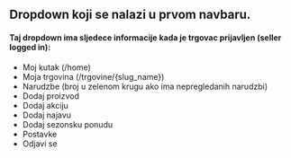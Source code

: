 ## Dropdown koji se nalazi u prvom navbaru.
#### Taj dropdown ima sljedece informacije kada je trgovac prijavljen (seller logged in):

- Moj kutak (/home)
- Moja trgovina (/trgovine/{slug_name})
- Narudzbe (broj u zelenom krugu ako ima nepregledanih narudzbi)
- Dodaj proizvod
- Dodaj akciju
- Dodaj najavu
- Dodaj sezonsku ponudu
- Postavke
- Odjavi se
